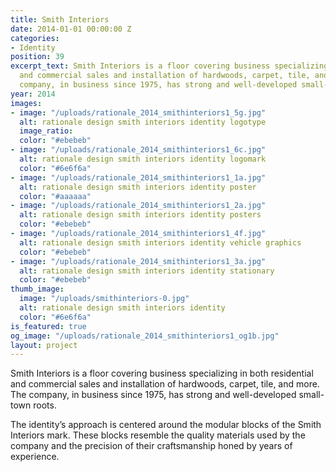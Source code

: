 ```yaml
---
title: Smith Interiors
date: 2014-01-01 00:00:00 Z
categories:
- Identity
position: 39
excerpt_text: Smith Interiors is a floor covering business specializing in both residential
  and commercial sales and installation of hardwoods, carpet, tile, and more. The
  company, in business since 1975, has strong and well-developed small-town roots.
year: 2014
images:
- image: "/uploads/rationale_2014_smithinteriors1_5g.jpg"
  alt: rationale design smith interiors identity logotype
  image_ratio: 
  color: "#ebebeb"
- image: "/uploads/rationale_2014_smithinteriors1_6c.jpg"
  alt: rationale design smith interiors identity logomark
  color: "#6e6f6a"
- image: "/uploads/rationale_2014_smithinteriors1_1a.jpg"
  alt: rationale design smith interiors identity poster
  color: "#aaaaaa"
- image: "/uploads/rationale_2014_smithinteriors1_2a.jpg"
  alt: rationale design smith interiors identity posters
  color: "#ebebeb"
- image: "/uploads/rationale_2014_smithinteriors1_4f.jpg"
  alt: rationale design smith interiors identity vehicle graphics
  color: "#ebebeb"
- image: "/uploads/rationale_2014_smithinteriors1_3a.jpg"
  alt: rationale design smith interiors identity stationary
  color: "#ebebeb"
thumb_image:
  image: "/uploads/smithinteriors-0.jpg"
  alt: rationale design smith interiors identity
  color: "#6e6f6a"
is_featured: true
og_image: "/uploads/rationale_2014_smithinteriors1_og1b.jpg"
layout: project
---
```


Smith Interiors is a floor covering business specializing in both residential and commercial sales and installation of hardwoods, carpet, tile, and more. The company, in business since 1975, has strong and well-developed small-town roots.

The identity’s approach is centered around the modular blocks of the Smith Interiors mark. These blocks resemble the quality materials used by the company and the precision of their craftsmanship honed by years of experience.